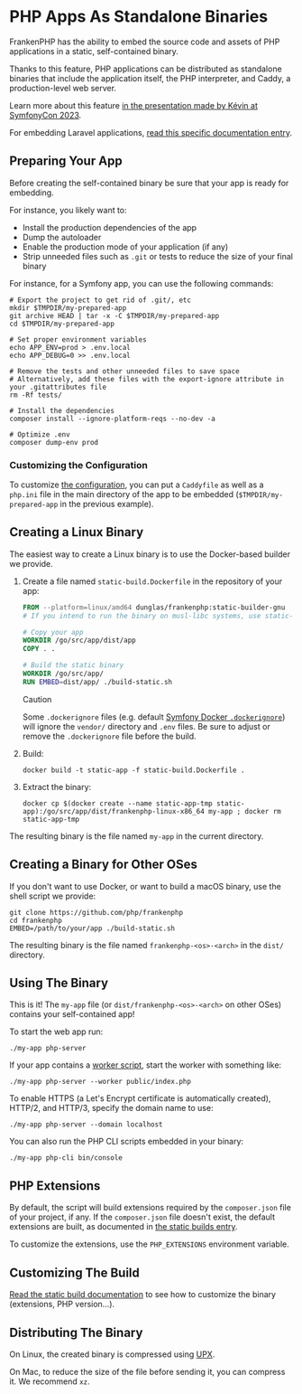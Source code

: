 # PHP Apps As Standalone Binaries

FrankenPHP has the ability to embed the source code and assets of PHP applications in a static, self-contained binary.

Thanks to this feature, PHP applications can be distributed as standalone binaries that include the application itself, the PHP interpreter, and Caddy, a production-level web server.

Learn more about this feature [in the presentation made by Kévin at SymfonyCon 2023](https://dunglas.dev/2023/12/php-and-symfony-apps-as-standalone-binaries/).

For embedding Laravel applications, [read this specific documentation entry](laravel.md#laravel-apps-as-standalone-binaries).

## Preparing Your App

Before creating the self-contained binary be sure that your app is ready for embedding.

For instance, you likely want to:

- Install the production dependencies of the app
- Dump the autoloader
- Enable the production mode of your application (if any)
- Strip unneeded files such as `.git` or tests to reduce the size of your final binary

For instance, for a Symfony app, you can use the following commands:

```console
# Export the project to get rid of .git/, etc
mkdir $TMPDIR/my-prepared-app
git archive HEAD | tar -x -C $TMPDIR/my-prepared-app
cd $TMPDIR/my-prepared-app

# Set proper environment variables
echo APP_ENV=prod > .env.local
echo APP_DEBUG=0 >> .env.local

# Remove the tests and other unneeded files to save space
# Alternatively, add these files with the export-ignore attribute in your .gitattributes file
rm -Rf tests/

# Install the dependencies
composer install --ignore-platform-reqs --no-dev -a

# Optimize .env
composer dump-env prod
```

### Customizing the Configuration

To customize [the configuration](config.md), you can put a `Caddyfile` as well as a `php.ini` file
in the main directory of the app to be embedded (`$TMPDIR/my-prepared-app` in the previous example).

## Creating a Linux Binary

The easiest way to create a Linux binary is to use the Docker-based builder we provide.

1. Create a file named `static-build.Dockerfile` in the repository of your app:

   ```dockerfile
   FROM --platform=linux/amd64 dunglas/frankenphp:static-builder-gnu
   # If you intend to run the binary on musl-libc systems, use static-builder-musl instead

   # Copy your app
   WORKDIR /go/src/app/dist/app
   COPY . .

   # Build the static binary
   WORKDIR /go/src/app/
   RUN EMBED=dist/app/ ./build-static.sh
   ```

   > [!CAUTION]
   >
   > Some `.dockerignore` files (e.g. default [Symfony Docker `.dockerignore`](https://github.com/dunglas/symfony-docker/blob/main/.dockerignore))
   > will ignore the `vendor/` directory and `.env` files. Be sure to adjust or remove the `.dockerignore` file before the build.

2. Build:

   ```console
   docker build -t static-app -f static-build.Dockerfile .
   ```

3. Extract the binary:

   ```console
   docker cp $(docker create --name static-app-tmp static-app):/go/src/app/dist/frankenphp-linux-x86_64 my-app ; docker rm static-app-tmp
   ```

The resulting binary is the file named `my-app` in the current directory.

## Creating a Binary for Other OSes

If you don't want to use Docker, or want to build a macOS binary, use the shell script we provide:

```console
git clone https://github.com/php/frankenphp
cd frankenphp
EMBED=/path/to/your/app ./build-static.sh
```

The resulting binary is the file named `frankenphp-<os>-<arch>` in the `dist/` directory.

## Using The Binary

This is it! The `my-app` file (or `dist/frankenphp-<os>-<arch>` on other OSes) contains your self-contained app!

To start the web app run:

```console
./my-app php-server
```

If your app contains a [worker script](worker.md), start the worker with something like:

```console
./my-app php-server --worker public/index.php
```

To enable HTTPS (a Let's Encrypt certificate is automatically created), HTTP/2, and HTTP/3, specify the domain name to use:

```console
./my-app php-server --domain localhost
```

You can also run the PHP CLI scripts embedded in your binary:

```console
./my-app php-cli bin/console
```

## PHP Extensions

By default, the script will build extensions required by the `composer.json` file of your project, if any.
If the `composer.json` file doesn't exist, the default extensions are built, as documented in [the static builds entry](static.md).

To customize the extensions, use the `PHP_EXTENSIONS` environment variable.

## Customizing The Build

[Read the static build documentation](static.md) to see how to customize the binary (extensions, PHP version...).

## Distributing The Binary

On Linux, the created binary is compressed using [UPX](https://upx.github.io).

On Mac, to reduce the size of the file before sending it, you can compress it.
We recommend `xz`.
